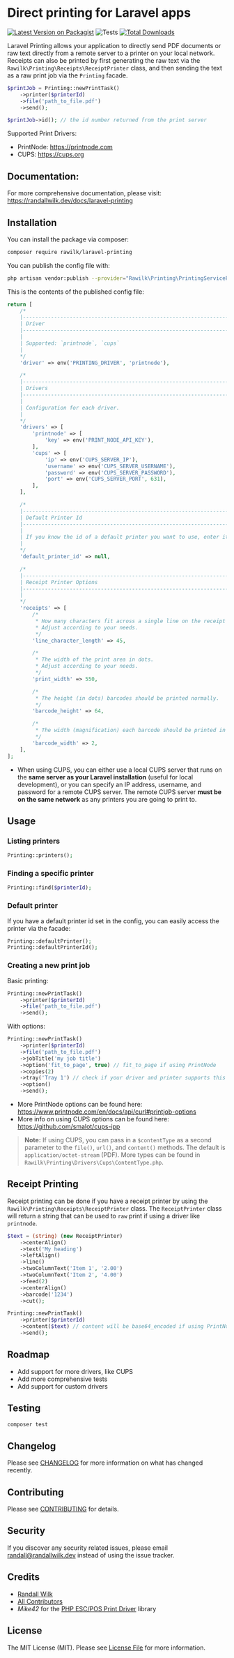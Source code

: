 # Direct printing for Laravel apps

[![Latest Version on Packagist](https://img.shields.io/packagist/v/rawilk/laravel-printing.svg?style=flat-square)](https://packagist.org/packages/rawilk/laravel-printing)
![Tests](https://github.com/rawilk/laravel-printing/workflows/Tests/badge.svg?style=flat-square)
[![Total Downloads](https://img.shields.io/packagist/dt/rawilk/laravel-printing.svg?style=flat-square)](https://packagist.org/packages/rawilk/laravel-printing)


Laravel Printing allows your application to directly send PDF documents or raw text directly from a remote server
to a printer on your local network. Receipts can also be printed by first generating the raw text via the `Rawilk\Printing\Receipts\ReceiptPrinter` class, and then sending the text as a raw print job via the `Printing` facade.

```php
$printJob = Printing::newPrintTask()
    ->printer($printerId)
    ->file('path_to_file.pdf')
    ->send();

$printJob->id(); // the id number returned from the print server
```

Supported Print Drivers:

- PrintNode: https://printnode.com
- CUPS: https://cups.org

## Documentation:

For more comprehensive documentation, please visit: https://randallwilk.dev/docs/laravel-printing

## Installation

You can install the package via composer:

```bash
composer require rawilk/laravel-printing
```

You can publish the config file with:
```bash
php artisan vendor:publish --provider="Rawilk\Printing\PrintingServiceProvider" --tag="config"
```

This is the contents of the published config file:

```php
return [
    /*
    |--------------------------------------------------------------------------
    | Driver
    |--------------------------------------------------------------------------
    |
    | Supported: `printnode`, `cups`
    |
    */
    'driver' => env('PRINTING_DRIVER', 'printnode'),

    /*
    |--------------------------------------------------------------------------
    | Drivers
    |--------------------------------------------------------------------------
    |
    | Configuration for each driver.
    |
    */
    'drivers' => [
        'printnode' => [
            'key' => env('PRINT_NODE_API_KEY'),
        ],
        'cups' => [
            'ip' => env('CUPS_SERVER_IP'),
            'username' => env('CUPS_SERVER_USERNAME'),
            'password' => env('CUPS_SERVER_PASSWORD'),
            'port' => env('CUPS_SERVER_PORT', 631),
        ],
    ],

    /*
    |--------------------------------------------------------------------------
    | Default Printer Id
    |--------------------------------------------------------------------------
    |
    | If you know the id of a default printer you want to use, enter it here.
    |
    */
    'default_printer_id' => null,

    /*
    |--------------------------------------------------------------------------
    | Receipt Printer Options
    |--------------------------------------------------------------------------
    |
    */
    'receipts' => [
        /*
         * How many characters fit across a single line on the receipt paper.
         * Adjust according to your needs.
         */
        'line_character_length' => 45,

        /*
         * The width of the print area in dots.
         * Adjust according to your needs.
         */
        'print_width' => 550,

        /*
         * The height (in dots) barcodes should be printed normally.
         */
        'barcode_height' => 64,

        /*
         * The width (magnification) each barcode should be printed in normally.
         */
        'barcode_width' => 2,
    ],
];
```

- When using CUPS, you can either use a local CUPS server that runs on the **same server as your Laravel installation** (useful for local development), or you can specify an IP address, username, and password for a remote CUPS server. The remote CUPS server **must be on the same network** as any printers you are going to print to.

## Usage

### Listing printers
``` php
Printing::printers();
```

### Finding a specific printer
```php
Printing::find($printerId);
```

### Default printer
If you have a default printer id set in the config, you can easily access the printer via the facade:
```php
Printing::defaultPrinter();
Printing::defaultPrinterId();
```

### Creating a new print job

Basic printing:
```php
Printing::newPrintTask()
    ->printer($printerId)
    ->file('path_to_file.pdf')
    ->send();
```

With options:
```php
Printing::newPrintTask()
    ->printer($printerId)
    ->file('path_to_file.pdf')
    ->jobTitle('my job title')
    ->option('fit_to_page', true) // fit_to_page if using PrintNode
    ->copies(2)
    ->tray('Tray 1') // check if your driver and printer supports this
    ->option()
    ->send();
```

- More PrintNode options can be found here: https://www.printnode.com/en/docs/api/curl#printjob-options
- More info on using CUPS options can be found here: https://github.com/smalot/cups-ipp

> **Note:** If using CUPS, you can pass in a `$contentType` as a second parameter to the `file()`, `url()`, and `content()` methods. The default is `application/octet-stream` (PDF). More types can be found in `Rawilk\Printing\Drivers\Cups\ContentType.php`. 

## Receipt Printing
Receipt printing can be done if you have a receipt printer by using the `Rawilk\Printing\Receipts\ReceiptPrinter` class.
The `ReceiptPrinter` class will return a string that can be used to `raw` print if using a driver like `printnode`.

```php
$text = (string) (new ReceiptPrinter)
    ->centerAlign()
    ->text('My heading')
    ->leftAlign()
    ->line()
    ->twoColumnText('Item 1', '2.00')
    ->twoColumnText('Item 2', '4.00')
    ->feed(2)
    ->centerAlign()
    ->barcode('1234')
    ->cut();

Printing::newPrintTask()
    ->printer($printerId)
    ->content($text) // content will be base64_encoded if using PrintNode
    ->send();
```

## Roadmap

- Add support for more drivers, like CUPS
- Add more comprehensive tests
- Add support for custom drivers

## Testing

``` bash
composer test
```

## Changelog

Please see [CHANGELOG](CHANGELOG.md) for more information on what has changed recently.

## Contributing

Please see [CONTRIBUTING](CONTRIBUTING.md) for details.

## Security

If you discover any security related issues, please email randall@randallwilk.dev instead of using the issue tracker.

## Credits

- [Randall Wilk](https://github.com/rawilk)
- [All Contributors](../../contributors)
- _Mike42_ for the [PHP ESC/POS Print Driver](https://github.com/mike42/escpos-php) library

## License

The MIT License (MIT). Please see [License File](LICENSE.md) for more information.
